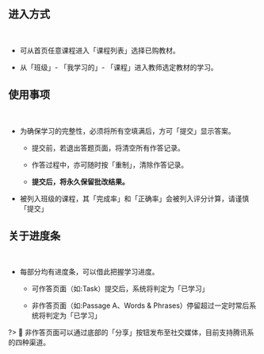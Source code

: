 
## 进入方式
</br>

- 可从首页任意课程进入「课程列表」选择已购教材。

- 从「班级」- 「我学习的」- 「课程」进入教师选定教材的学习。

## 使用事项
</br>

- 为确保学习的完整性，必须将所有空填满后，方可「提交」显示答案。

    - 提交前，若退出答题页面，将清空所有作答记录。

    - 作答过程中，亦可随时按「重制」，清除作答记录。
    
    -  **提交后，将永久保留批改结果。**
	
- 被列入班级的课程，其「完成率」和「正确率」会被列入评分计算，请谨慎「提交」


## 关于进度条
</br>

- 每部分均有进度条，可以借此把握学习进度。
    
    - 可作答页面（如:Task）提交后，系统将判定为「已学习」
    
    - 非作答页面（如:Passage A、Words & Phrases）停留超过一定时常后系统将判定为「已学习」

?> 🔗 非作答页面可以通过底部的「分享」按钮发布至社交媒体，目前支持腾讯系的四种渠道。
